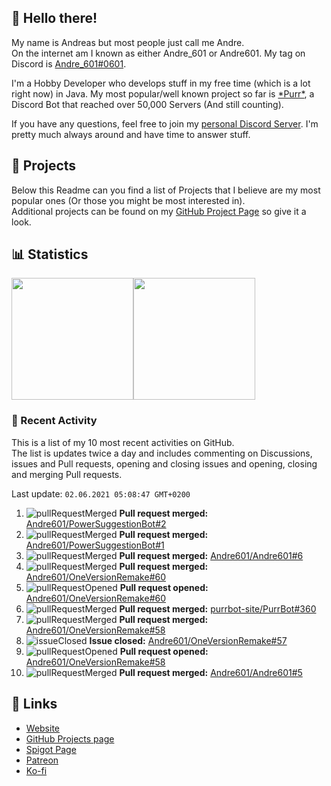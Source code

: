 <!-- Links -->
[andre]: https://discord.bio/p/andre601
[purr]: https://purrbot.site
[discord]: https://discord.gg/6dazXp6
[website]: https://andre601.ch
[github]: https://andre601.ch/projects
[spigot]: https://www.spigotmc.org/resources/authors/56829/
[patreon]: https://patreon.com/andre_601
[ko-fi]: https://ko-fi.com/andre_601

## 👋 Hello there!
My name is Andreas but most people just call me Andre.  
On the internet am I known as either Andre_601 or Andre601. My tag on Discord is [Andre_601#0601][andre].

I'm a Hobby Developer who develops stuff in my free time (which is a lot right now) in Java. My most popular/well known project so far is [\*Purr\*][purr], a Discord Bot that reached over 50,000 Servers (And still counting).

If you have any questions, feel free to join my [personal Discord Server][discord]. I'm pretty much always around and have time to answer stuff.

## 📁 Projects
Below this Readme can you find a list of Projects that I believe are my most popular ones (Or those you might be most interested in).  
Additional projects can be found on my [GitHub Project Page][github] so give it a look.

## 📊 Statistics
<img height="195px" src="https://github-readme-stats.vercel.app/api?username=Andre601&show_icons=true&hide_rank=true&title_color=3498db&bg_color=ffffff00&text_color=718096&disable_animations=true"><img height="195px" src="https://github-readme-stats.vercel.app/api/top-langs?username=Andre601&layout=compact&title_color=3498db&bg_color=ffffff00&text_color=718096">

### 📜 Recent Activity
This is a list of my 10 most recent activities on GitHub.  
The list is updates twice a day and includes commenting on Discussions, issues and Pull requests, opening and closing issues and opening, closing and merging Pull requests.

<!--RECENT_ACTIVITY:last_update-->
Last update: `02.06.2021 05:08:47 GMT+0200`
<!--RECENT_ACTIVITY:last_update_end-->
<!--RECENT_ACTIVITY:start-->
1. ![pullRequestMerged] **Pull request merged:** [Andre601/PowerSuggestionBot#2](https://github.com/Andre601/PowerSuggestionBot/pull/2)
2. ![pullRequestMerged] **Pull request merged:** [Andre601/PowerSuggestionBot#1](https://github.com/Andre601/PowerSuggestionBot/pull/1)
3. ![pullRequestMerged] **Pull request merged:** [Andre601/Andre601#6](https://github.com/Andre601/Andre601/pull/6)
4. ![pullRequestMerged] **Pull request merged:** [Andre601/OneVersionRemake#60](https://github.com/Andre601/OneVersionRemake/pull/60)
5. ![pullRequestOpened] **Pull request opened:** [Andre601/OneVersionRemake#60](https://github.com/Andre601/OneVersionRemake/pull/60)
6. ![pullRequestMerged] **Pull request merged:** [purrbot-site/PurrBot#360](https://github.com/purrbot-site/PurrBot/pull/360)
7. ![pullRequestMerged] **Pull request merged:** [Andre601/OneVersionRemake#58](https://github.com/Andre601/OneVersionRemake/pull/58)
8. ![issueClosed] **Issue closed:** [Andre601/OneVersionRemake#57](https://github.com/Andre601/OneVersionRemake/issues/57)
9. ![pullRequestOpened] **Pull request opened:** [Andre601/OneVersionRemake#58](https://github.com/Andre601/OneVersionRemake/pull/58)
10. ![pullRequestMerged] **Pull request merged:** [Andre601/Andre601#5](https://github.com/Andre601/Andre601/pull/5)
<!--RECENT_ACTIVITY:end-->

## 🔗 Links
- [Website]
- [GitHub Projects page][github]
- [Spigot Page][spigot]
- [Patreon]
- [Ko-fi]

<!-- Badges -->
[issueOpened]: https://cdn.jsdelivr.net/gh/Readme-Workflows/Readme-Icons@main/icons/octicons/IssueOpenedOld.svg
[issueClosed]: https://cdn.jsdelivr.net/gh/Readme-Workflows/Readme-Icons@main/icons/octicons/IssueClosedOld.svg

[pullRequestOpened]: https://cdn.jsdelivr.net/gh/Readme-Workflows/Readme-Icons@main/icons/octicons/PullRequestOpened.svg
[pullRequestClosed]: https://cdn.jsdelivr.net/gh/Readme-Workflows/Readme-Icons@main/icons/octicons/PullRequestClosed.svg
[pullRequestMerged]: https://cdn.jsdelivr.net/gh/Readme-Workflows/Readme-Icons@main/icons/octicons/PullRequestMerged.svg

[comment]: https://cdn.jsdelivr.net/gh/Readme-Workflows/Readme-Icons@main/icons/octicons/Comment.svg

[changesRequested]: https://cdn.jsdelivr.net/gh/Readme-Workflows/Readme-Icons@main/icons/octicons/RequestedChanges.svg
[approved]: https://cdn.jsdelivr.net/gh/Readme-Workflows/Readme-Icons@main/icons/octicons/ApprovedChanges.svg
[repoCreated]: https://cdn.jsdelivr.net/gh/Readme-Workflows/Readme-Icons@main/icons/octicons/Repository.svg

[release]: https://cdn.jsdelivr.net/gh/Readme-Workflows/Readme-Icons@main/icons/octicons/Release.svg
[star]: https://cdn.jsdelivr.net/gh/Readme-Workflows/Readme-Icons@main/icons/octicons/StarredRepository.svg
[wiki]: https://cdn.jsdelivr.net/gh/Readme-Workflows/Readme-Icons@main/icons/octicons/Wiki.svg

